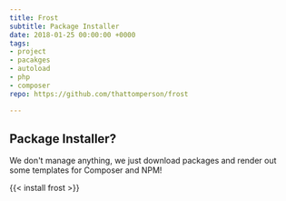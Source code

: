 ```yaml
---
title: Frost
subtitle: Package Installer
date: 2018-01-25 00:00:00 +0000
tags:
- project
- pacakges
- autoload
- php
- composer
repo: https://github.com/thattomperson/frost

---
```

## Package Installer?

We don't manage anything, we just download packages and render out some templates for Composer and NPM!

{{< install frost >}}